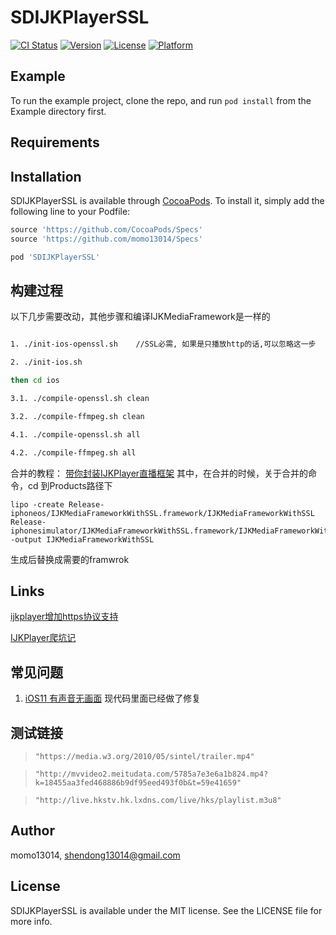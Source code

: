 # SDIJKPlayerSSL

[![CI Status](http://img.shields.io/travis/momo13014/SDIJKPlayerSSL.svg?style=flat)](https://travis-ci.org/momo13014/SDIJKPlayerSSL)
[![Version](https://img.shields.io/cocoapods/v/SDIJKPlayerSSL.svg?style=flat)](http://cocoapods.org/pods/SDIJKPlayerSSL)
[![License](https://img.shields.io/cocoapods/l/SDIJKPlayerSSL.svg?style=flat)](http://cocoapods.org/pods/SDIJKPlayerSSL)
[![Platform](https://img.shields.io/cocoapods/p/SDIJKPlayerSSL.svg?style=flat)](http://cocoapods.org/pods/SDIJKPlayerSSL)

## Example

To run the example project, clone the repo, and run `pod install` from the Example directory first.

## Requirements

## Installation

SDIJKPlayerSSL is available through [CocoaPods](http://cocoapods.org). To install
it, simply add the following line to your Podfile:

```ruby
source 'https://github.com/CocoaPods/Specs'
source 'https://github.com/momo13014/Specs'

pod 'SDIJKPlayerSSL'
```

## 构建过程

以下几步需要改动，其他步骤和编译IJKMediaFramework是一样的


```bash

1. ./init-ios-openssl.sh    //SSL必需, 如果是只播放http的话,可以忽略这一步

2. ./init-ios.sh

then cd ios

3.1. ./compile-openssl.sh clean

3.2. ./compile-ffmpeg.sh clean

4.1. ./compile-openssl.sh all

4.2. ./compile-ffmpeg.sh all
```

合并的教程： [带你封装IJKPlayer直播框架](http://www.jianshu.com/p/a91751b0262c)
其中，在合并的时候，关于合并的命令，cd 到Products路径下

```
lipo -create Release-iphoneos/IJKMediaFrameworkWithSSL.framework/IJKMediaFrameworkWithSSL Release-iphonesimulator/IJKMediaFrameworkWithSSL.framework/IJKMediaFrameworkWithSSL -output IJKMediaFrameworkWithSSL

```

生成后替换成需要的framwrok

## Links

[ijkplayer增加https协议支持](http://blog.csdn.net/linchaolong/article/details/52805666)

[IJKPlayer爬坑记](http://www.jianshu.com/p/2e5b9a4f3ce4)

## 常见问题

1.  [iOS11 有声音无画面](https://github.com/Bilibili/ijkplayer/issues/3643)
    现代码里面已经做了修复
    
## 测试链接
>  `"https://media.w3.org/2010/05/sintel/trailer.mp4"`

>  `"http://mvvideo2.meitudata.com/5785a7e3e6a1b824.mp4?k=18455aa3fed468886b9df95eed493f0b&t=59e41659"`

>  `"http://live.hkstv.hk.lxdns.com/live/hks/playlist.m3u8"`


## Author

momo13014, shendong13014@gmail.com

## License

SDIJKPlayerSSL is available under the MIT license. See the LICENSE file for more info.
